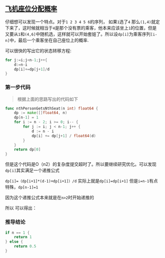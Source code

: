 ## [飞机座位分配概率](https://leetcode-cn.com/problems/airplane-seat-assignment-probability/)

仔细想可以发现一个特点。对于`1 2 3 4 5 6`的序列， 如果`1`选了`4` 那么`(1,4)`就定下来了，这时候就相当于`4`是那个没有票的乘客，他本来应该坐上`1`的位置，但是又要从`1`和`(4,6]`中随机选，这样就可以开始套娃了。所以设`dp[i]`为乘客序列`[i-n]`中，最后一个乘客坐在自己座位上的概率.

可以很快的写出它的状态转移方程:

```go
for j:=i;j<n-1;j++{
    d:=n-i
	dp[i]+=dp[j+1]/d
}
```

### 第一步代码

> 根据上面的思路写出的代码如下

```go
func nthPersonGetsNthSeat(n int) float64 {
	dp := make([]float64, n)
	dp[n-1] = 1
	for i := n - 2; i >= 0; i-- {
		for j := i; j < n-1; j++ {
			d := n - i
			dp[i] += dp[j+1] / float64(d)
		}
	}
	return dp[0]
}
```

但是这个代码是O（n2）的复杂度提交超时了。所以要继续研究优化。可以发现`dp[i]`其实满足一个递推公式

`dp[i]=（dp[i+1]*(d-1)+dp[i+1]）/d` 实际上就是`dp[i]=dp[i+1]` 但是`i=n-1`有点特殊，`dp[n-1]=1`

因为这个递推公式本来就是在`n>2`时开始递推的

所以 可以得出：

### 推导结论

```go
if n == 1 {
    return 1
} else {
    return 0.5
}
```

